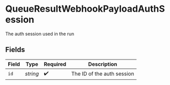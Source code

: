 # QueueResultWebhookPayloadAuthSession

The auth session used in the run


## Fields

| Field                      | Type                       | Required                   | Description                |
| -------------------------- | -------------------------- | -------------------------- | -------------------------- |
| `id`                       | *string*                   | :heavy_check_mark:         | The ID of the auth session |